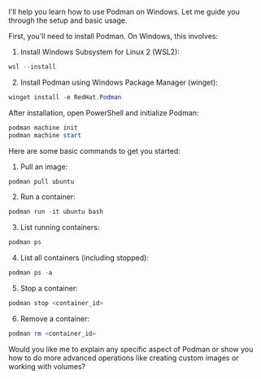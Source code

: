  I'll help you learn how to use Podman on Windows. Let me guide you through the setup and basic usage.

First, you'll need to install Podman. On Windows, this involves:

1. Install Windows Subsystem for Linux 2 (WSL2):
```powershell
wsl --install
```

2. Install Podman using Windows Package Manager (winget):
```powershell
winget install -e RedHat.Podman
```

After installation, open PowerShell and initialize Podman:
```powershell
podman machine init
podman machine start
```

Here are some basic commands to get you started:

1. Pull an image:
```powershell
podman pull ubuntu
```

2. Run a container:
```powershell
podman run -it ubuntu bash
```

3. List running containers:
```powershell
podman ps
```

4. List all containers (including stopped):
```powershell
podman ps -a
```

5. Stop a container:
```powershell
podman stop <container_id>
```

6. Remove a container:
```powershell
podman rm <container_id>
```

Would you like me to explain any specific aspect of Podman or show you how to do more advanced operations like creating custom images or working with volumes?